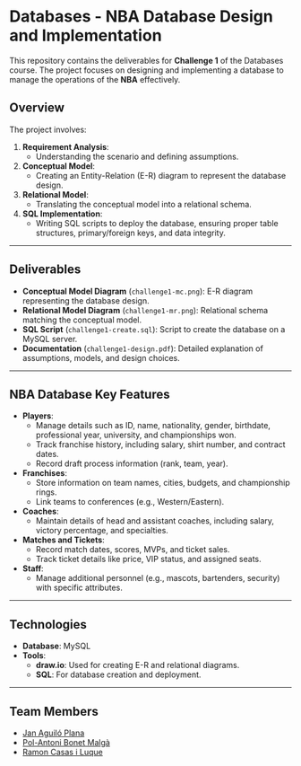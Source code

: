 # Databases - NBA Database Design and Implementation

This repository contains the deliverables for **Challenge 1** of the Databases course. The project focuses on designing and implementing a database to manage the operations of the **NBA** effectively.

## Overview
The project involves:
1. **Requirement Analysis**:
   - Understanding the scenario and defining assumptions.
2. **Conceptual Model**:
   - Creating an Entity-Relation (E-R) diagram to represent the database design.
3. **Relational Model**:
   - Translating the conceptual model into a relational schema.
4. **SQL Implementation**:
   - Writing SQL scripts to deploy the database, ensuring proper table structures, primary/foreign keys, and data integrity.

---

## Deliverables
- **Conceptual Model Diagram** (`challenge1-mc.png`): E-R diagram representing the database design.
- **Relational Model Diagram** (`challenge1-mr.png`): Relational schema matching the conceptual model.
- **SQL Script** (`challenge1-create.sql`): Script to create the database on a MySQL server.
- **Documentation** (`challenge1-design.pdf`): Detailed explanation of assumptions, models, and design choices.

---

## NBA Database Key Features
- **Players**:
  - Manage details such as ID, name, nationality, gender, birthdate, professional year, university, and championships won.
  - Track franchise history, including salary, shirt number, and contract dates.
  - Record draft process information (rank, team, year).
- **Franchises**:
  - Store information on team names, cities, budgets, and championship rings.
  - Link teams to conferences (e.g., Western/Eastern).
- **Coaches**:
  - Maintain details of head and assistant coaches, including salary, victory percentage, and specialties.
- **Matches and Tickets**:
  - Record match dates, scores, MVPs, and ticket sales.
  - Track ticket details like price, VIP status, and assigned seats.
- **Staff**:
  - Manage additional personnel (e.g., mascots, bartenders, security) with specific attributes.

---

## Technologies
- **Database**: MySQL
- **Tools**:
  - **draw.io**: Used for creating E-R and relational diagrams.
  - **SQL**: For database creation and deployment.

---

## Team Members
- [Jan Aguiló Plana](#)
- [Pol-Antoni Bonet Malgà](#)
- [Ramon Casas i Luque](#)


